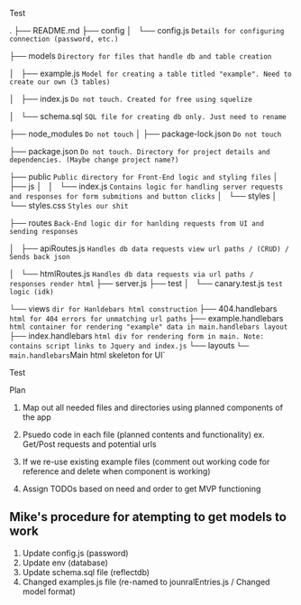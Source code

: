 
Test

.
├── README.md 
├── config
│   └── config.js `Details for configuring connection (password, etc.)`

├── models `Directory for files that handle db and table creation`

│   ├── example.js `Model for creating a table titled "example". Need to create our own (3 tables)`

│   ├── index.js `Do not touch. Created for free using squelize`

│   └── schema.sql `SQL file for creating db only. Just need to rename`

├── node_modules `Do not touch`
│
├── package-lock.json `Do not touch`

├── package.json `Do not touch. Directory for project details and dependencies. (Maybe change project name?)`

├── public `Public directory for Front-End logic and styling files`
│   ├── js
│   │   └── index.js `Contains logic for handling server requests and responses for form submitions and button clicks`
│   └── styles
│       └── styles.css `Styles our shit`

├── routes `Back-End logic dir for hanlding requests from UI and sending responses`

│   ├── apiRoutes.js `Handles db data requests view url paths / (CRUD) / Sends back json`

│   └── htmlRoutes.js `Handles db data requests via url paths / responses render html`
├── server.js
├── test
│   └── canary.test.js `test logic (idk)`

└── views `dir for Hanldebars html construction`
    ├── 404.handlebars `html for 404 errors for unmatching url paths`
    ├── example.handlebars `html container for rendering "example" data in main.handlebars layout`
    ├── index.handlebars `html div for rendering form in main. Note: contains script links to Jquery and index.js`
    └── layouts `
        └── main.handlebars `Main html skeleton for UI`

Test

Plan

1. Map out all needed files and directories using planned components of the app

2. Psuedo code in each file (planned contents and functionality) ex. Get/Post requests and potential urls

3. If we re-use existing example files (comment out working code for reference and delete when component is working)

4. Assign TODOs based on need and order to get MVP functioning

## Mike's procedure for atempting to get models to work

1. Update config.js (password)
2. Update env (database)
3. Update schema.sql file (reflectdb)
4. Changed examples.js file (re-named to jounralEntries.js / Changed model format)